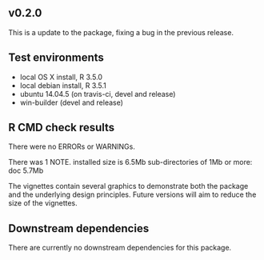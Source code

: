 
## v0.2.0
This is a update to the package, fixing a bug in the previous release.


## Test environments
* local OS X install, R 3.5.0
* local debian install, R 3.5.1
* ubuntu 14.04.5 (on travis-ci, devel and release)
* win-builder (devel and release)


## R CMD check results
There were no ERRORs or WARNINGs.

There was 1 NOTE.
  installed size is  6.5Mb
    sub-directories of 1Mb or more:
      doc   5.7Mb
  
  The vignettes contain several graphics to demonstrate both the package and the
  underlying design principles. Future versions will aim to reduce the size
  of the vignettes.
  

## Downstream dependencies
There are currently no downstream dependencies for this package.
